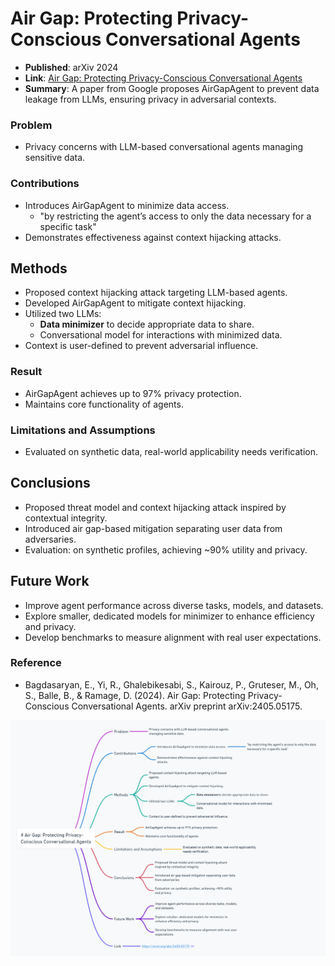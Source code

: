 # Air Gap: Protecting Privacy-Conscious Conversational Agents
- **Published**: arXiv 2024
- **Link**: [Air Gap: Protecting Privacy-Conscious Conversational Agents](https://arxiv.org/abs/2405.05175)
- **Summary**: A paper from Google proposes AirGapAgent to prevent data leakage from LLMs, ensuring privacy in adversarial contexts.

### Problem 
- Privacy concerns with LLM-based conversational agents managing sensitive data.

### Contributions
- Introduces AirGapAgent to minimize data access.
    - "by restricting the agent’s access to only the data necessary for a specific task"
- Demonstrates effectiveness against context hijacking attacks.

## Methods
- Proposed context hijacking attack targeting LLM-based agents.
- Developed AirGapAgent to mitigate context hijacking.
- Utilized two LLMs: 
  - **Data minimizer** to decide appropriate data to share.
  - Conversational model for interactions with minimized data.
- Context is user-defined to prevent adversarial influence.
  
### Result
- AirGapAgent achieves up to 97% privacy protection.
- Maintains core functionality of agents.

### Limitations and Assumptions
- Evaluated on synthetic data, real-world applicability needs verification.

## Conclusions
- Proposed threat model and context hijacking attack inspired by contextual integrity.
- Introduced air gap-based mitigation separating user data from adversaries.
- Evaluation: on synthetic profiles, achieving ~90% utility and privacy.

## Future Work
- Improve agent performance across diverse tasks, models, and datasets.
- Explore smaller, dedicated models for minimizer to enhance efficiency and privacy.
- Develop benchmarks to measure alignment with real user expectations.


### Reference
- Bagdasaryan, E., Yi, R., Ghalebikesabi, S., Kairouz, P., Gruteser, M., Oh, S., Balle, B., & Ramage, D. (2024). Air Gap: Protecting Privacy-Conscious Conversational Agents. arXiv preprint arXiv:2405.05175.


![image](images/AirGap.png)

